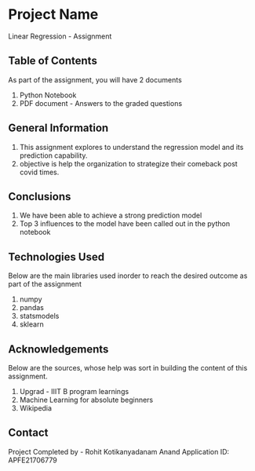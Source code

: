 # Project Name
Linear Regression - Assignment


## Table of Contents
As part of the assignment, you will have 2 documents
1) Python Notebook
2) PDF document - Answers to the graded questions


## General Information

1) This assignment explores to understand the regression model and its prediction capability.
2) objective is help the organization to strategize their comeback post covid times.

## Conclusions

1) We have been able to achieve a strong prediction model
2) Top 3 influences to the model have been called out in the python notebook

## Technologies Used

Below are the main libraries used inorder to reach the desired outcome as part of the assignment

1) numpy
2) pandas
3) statsmodels
4) sklearn

## Acknowledgements

Below are the sources, whose help was sort in building the content of this assignment.
1) Upgrad - IIIT B program learnings
2) Machine Learning for absolute beginners
3) Wikipedia

## Contact

Project Completed by - Rohit Kotikanyadanam Anand
Application ID: APFE21706779
